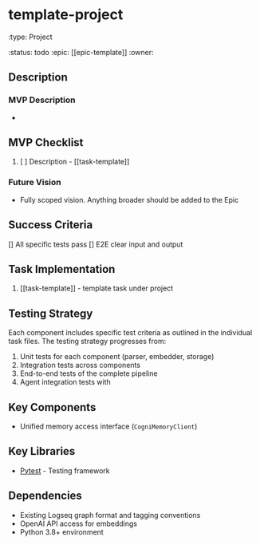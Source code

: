
# template-project
:type: Project

:status: todo
:epic: [[epic-template]]
:owner: 

## Description


### MVP Description
- 

  ## MVP Checklist
1. [ ] Description - [[task-template]]

### Future Vision
- Fully scoped vision. Anything broader should be added to the Epic

## Success Criteria
[] All specific tests pass
[] E2E clear input and output

## Task Implementation
1. [[task-template]] - template task under project


## Testing Strategy
Each component includes specific test criteria as outlined in the individual task files.
The testing strategy progresses from:
1. Unit tests for each component (parser, embedder, storage)
2. Integration tests across components
3. End-to-end tests of the complete pipeline
4. Agent integration tests with 

## Key Components
- Unified memory access interface (`CogniMemoryClient`)

## Key Libraries
- [Pytest](https://docs.pytest.org/) - Testing framework

## Dependencies
- Existing Logseq graph format and tagging conventions
- OpenAI API access for embeddings
- Python 3.8+ environment

